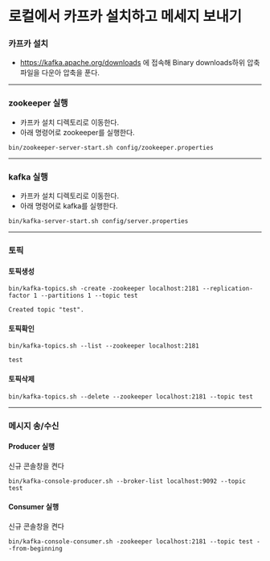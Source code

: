 # 로컬에서 카프카 설치하고 메세지 보내기

### 카프카 설치 
- https://kafka.apache.org/downloads 에 접속해 Binary downloads하위 압축파일을 다운아 압축을 푼다.

--------
### zookeeper 실행
- 카프카 설치 디렉토리로 이동한다.
- 아래 명령어로 zookeeper를 실행한다.
```
bin/zookeeper-server-start.sh config/zookeeper.properties
```
---------
### kafka 실행
- 카프카 설치 디렉토리로 이동한다.
- 아래 명령어로 kafka를 실행한다.
```
bin/kafka-server-start.sh config/server.properties
```
--------
### 토픽

#### 토픽생성 
```
bin/kafka-topics.sh -create -zookeeper localhost:2181 --replication-factor 1 --partitions 1 --topic test

Created topic "test".
```

#### 토픽확인
```
bin/kafka-topics.sh --list --zookeeper localhost:2181                 

test
```

#### 토픽삭제
```
bin/kafka-topics.sh --delete --zookeeper localhost:2181 --topic test
```
-------
### 메시지 송/수신

#### Producer 실행 
신규 콘솔창을 켠다
```
bin/kafka-console-producer.sh --broker-list localhost:9092 --topic test
```

#### Consumer 실행
신규 콘솔창을 켠다
```
bin/kafka-console-consumer.sh -zookeeper localhost:2181 --topic test --from-beginning
```
